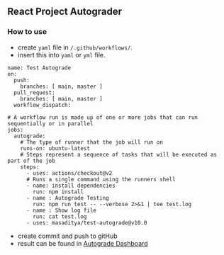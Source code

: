 ## React Project Autograder 

### How to use 

- create `yaml` file in `/.github/workflows/`.
- insert this into `yaml` or `yml` file. 

```
name: Test Autograde
on:
  push:
    branches: [ main, master ]
  pull_request:
    branches: [ main, master ]
  workflow_dispatch:

# A workflow run is made up of one or more jobs that can run sequentially or in parallel
jobs:
  autograde:
    # The type of runner that the job will run on
    runs-on: ubuntu-latest
    # Steps represent a sequence of tasks that will be executed as part of the job
    steps:
      - uses: actions/checkout@v2
      # Runs a single command using the runners shell
      - name: install dependencies
        run: npm install
      - name : Autograde Testing
        run: npm run test -- --verbose 2>&1 | tee test.log
      - name : Show log file
        run: cat test.log
      - uses: masaditya/test-autograde@v10.0

```
- create commit and push to gitHub
- result can be found in [Autograde Dashboard](https://autograde-dashboard.vercel.app/)
